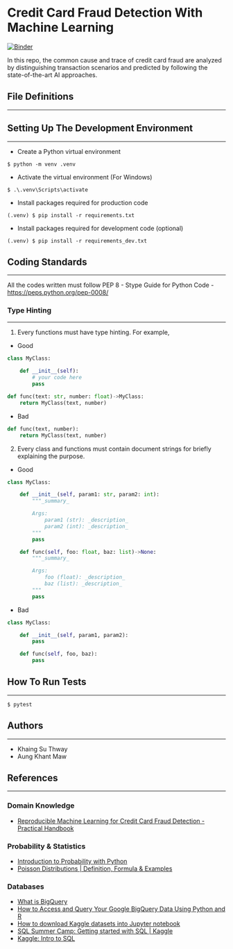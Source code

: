 # Credit Card Fraud Detection With Machine Learning
[![Binder](https://mybinder.org/badge_logo.svg)](https://mybinder.org/v2/gh/KhaingSuThway/Credit-card-fraud-detection-with-machine-learning/main)

In this repo, the common cause and trace of credit card fraud are analyzed by  distinguishing transaction scenarios and predicted by following the state-of-the-art AI approaches. 

## File Definitions
---

## Setting Up The Development Environment
---

* Create a Python virtual environment
```
$ python -m venv .venv
```
* Activate the virtual environment (For Windows)
```
$ .\.venv\Scripts\activate
```
* Install packages required for production code
```
(.venv) $ pip install -r requirements.txt
```
* Install packages required for development code (optional)
```
(.venv) $ pip install -r requirements_dev.txt
```

## Coding Standards
---
All the codes written must follow PEP 8 - Stype Guide for Python Code - https://peps.python.org/pep-0008/

### Type Hinting
---
1. Every functions must have type hinting. For example,
* Good
```python
class MyClass:
    
    def __init__(self):
        # your code here
        pass

def func(text: str, number: float)->MyClass:
    return MyClass(text, number)
```
* Bad
```python
def func(text, number):
    return MyClass(text, number)
```
2. Every class and functions must contain document strings for briefly explaining the purpose.
* Good
```python
class MyClass:

    def __init__(self, param1: str, param2: int):
        """_summary_

        Args:
            param1 (str): _description_
            param2 (int): _description_
        """
        pass

    def func(self, foo: float, baz: list)->None:
        """_summary_

        Args:
            foo (float): _description_
            baz (list): _description_
        """
        pass

```
* Bad
```python
class MyClass:

    def __init__(self, param1, param2):
        pass

    def func(self, foo, baz):
        pass
```

## How To Run Tests
---
```
$ pytest
```
## Authors
---
- Khaing Su Thway
- Aung Khant Maw

## References
---
### Domain Knowledge

- [Reproducible Machine Learning for Credit Card Fraud Detection - Practical Handbook](https://fraud-detection-handbook.github.io/fraud-detection-handbook/Foreword.html)

### Probability & Statistics
- [Introduction to Probability with Python](https://ethanweed.github.io/pythonbook/04.02-probability.html)
- [Poisson Distributions | Definition, Formula & Examples](https://www.scribbr.com/statistics/poisson-distribution/)

### Databases
- [What is BigQuery](https://www.youtube.com/watch?v=d3MDxC_iuaw)
- [How to Access and Query Your Google BigQuery Data Using Python and R](https://www.rudderstack.com/guides/how-to-access-and-query-your-bigquery-data-using-python-and-r/)
- [How to download Kaggle datasets into Jupyter notebook](https://www.geeksforgeeks.org/how-to-download-kaggle-datasets-into-jupyter-notebook/)
- [SQL Summer Camp: Getting started with SQL | Kaggle](https://www.youtube.com/watch?v=jYQoQfFzJRw&t=2139s)
- [Kaggle: Intro to SQL](https://www.kaggle.com/learn/intro-to-sql)